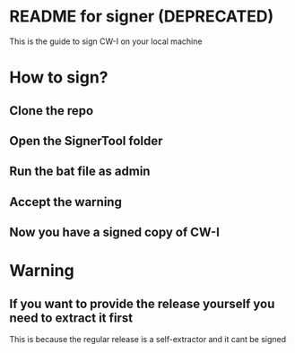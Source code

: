 # README for signer (DEPRECATED)
This is the guide to sign CW-I on your local machine

# How to sign?
## Clone the repo
## Open the SignerTool folder
## Run the bat file as admin
## Accept the warning
## Now you have a signed copy of CW-I

# Warning
## If you want to provide the release yourself you need to extract it first 
This is because the regular release is a self-extractor and it cant be signed